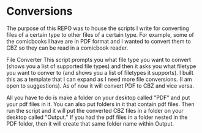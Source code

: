 # Conversions
The purpose of this REPO was to house the scripts I write for converting files of a certain type to other files of a certain type. For example, some of the comicbooks I have are in PDF format and I wanted to convert them to CBZ so they can be read in a comicbook reader.

File Converter 
This script prompts you what file type you want to convert (shows you a list of supported file types) and then it asks you what filetype you want to conver to (and shows you a list of filetypes it supports). I built this as a template that I can expand as I need more file conversions. (I am open to suggestions). As of now it will convert PDF to CBZ and vice versa. 

All you have to do is make a folder on your desktop called "PDF" and put your pdf files in it. You can also put folders in it that contain pdf files. Then run the script and it will put the converted CBZ files in a folder on your desktop called "Output." If you had the pdf files in a folder nested in the PDF folder, then it will create that same folder name within Output. 
